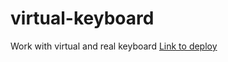 # virtual-keyboard
Work with virtual and real keyboard
<a href="https://mujlblii.github.io/virtual-keyboard/">Link to deploy</a>
